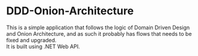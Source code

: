 # DDD-Onion-Architecture

This is a simple application that follows the logic of Domain Driven Design and Onion Architecture, and as such it probably has flows that needs to be fixed and upgraded.  
It is built using .NET Web API.  

